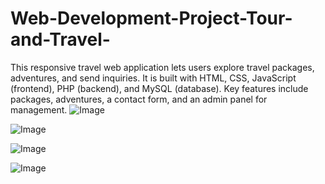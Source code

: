 # Web-Development-Project-Tour-and-Travel-
This responsive travel web application lets users explore travel packages, adventures, and send inquiries. It is built with HTML, CSS, JavaScript (frontend), PHP (backend), and MySQL (database). Key features include packages, adventures, a contact form, and an admin panel for management.
![Image](https://github.com/user-attachments/assets/ccdc32b1-ab88-422b-bf1c-5d987628b8a7)

![Image](https://github.com/user-attachments/assets/35a862ba-5b2e-409e-b2fc-f55372e2e127)

![Image](https://github.com/user-attachments/assets/ee3f67d6-ec20-4e58-a57f-fd9922d54e17)

![Image](https://github.com/user-attachments/assets/98822257-04fb-4d3f-a3e3-9f85e9351996)
